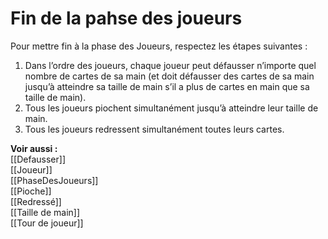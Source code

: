 # Fin de la pahse des joueurs
Pour mettre fin à la phase des Joueurs, respectez les étapes suivantes : 
1. Dans l’ordre des joueurs, chaque joueur peut défausser n’importe quel nombre de cartes de sa main (et doit défausser des cartes de sa main jusqu’à atteindre sa taille de main s’il a plus de cartes en main que sa taille de main). 
2. Tous les joueurs piochent simultanément jusqu’à atteindre leur taille de main. 
3. Tous les joueurs redressent simultanément toutes leurs cartes.

**Voir aussi :**  
[[Defausser]]  
[[Joueur]]  
[[PhaseDesJoueurs]]  
[[Pioche]]  
[[Redressé]]  
[[Taille de main]]  
[[Tour de joueur]]
